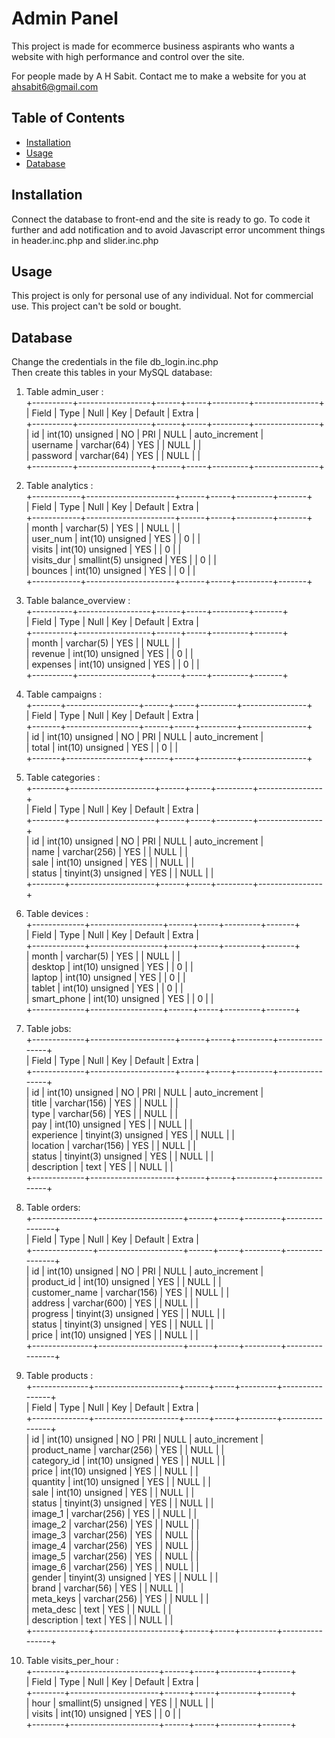 # Admin Panel

This project is made for ecommerce business 
aspirants who wants a website with high
performance and control over the site.

For people made by A H Sabit.
Contact me to make a website for you at ahsabit6@gmail.com

## Table of Contents

- [Installation](#installation)
- [Usage](#usage)
- [Database](#database)

## Installation

Connect the database to front-end and the site is ready to go.
To code it further and add notification and to avoid Javascript 
error uncomment things in header.inc.php and slider.inc.php

## Usage

This project is only for personal use of any individual. Not for commercial use.
This project can't be sold or bought.

## Database

Change the credentials in the file db_login.inc.php <br>
Then create this tables in your MySQL database:

1. Table admin_user :<br>
    +----------+------------------+------+-----+---------+----------------+<br>
    | Field    | Type             | Null | Key | Default | Extra          |<br>
    +----------+------------------+------+-----+---------+----------------+<br>
    | id       | int(10) unsigned | NO   | PRI | NULL    | auto_increment |<br>
    | username | varchar(64)      | YES  |     | NULL    |                |<br>
    | password | varchar(64)      | YES  |     | NULL    |                |<br>
    +----------+------------------+------+-----+---------+----------------+
2. Table analytics :<br>
    +------------+----------------------+------+-----+---------+-------+<br>
    | Field      | Type                 | Null | Key | Default | Extra |<br>
    +------------+----------------------+------+-----+---------+-------+<br>
    | month      | varchar(5)           | YES  |     | NULL    |       |<br>
    | user_num   | int(10) unsigned     | YES  |     | 0       |       |<br>
    | visits     | int(10) unsigned     | YES  |     | 0       |       |<br>
    | visits_dur | smallint(5) unsigned | YES  |     | 0       |       |<br>
    | bounces    | int(10) unsigned     | YES  |     | 0       |       |<br>
    +------------+----------------------+------+-----+---------+-------+
3. Table balance_overview :<br>
    +----------+------------------+------+-----+---------+-------+<br>
    | Field    | Type             | Null | Key | Default | Extra |<br>
    +----------+------------------+------+-----+---------+-------+<br>
    | month    | varchar(5)       | YES  |     | NULL    |       |<br>
    | revenue  | int(10) unsigned | YES  |     | 0       |       |<br>
    | expenses | int(10) unsigned | YES  |     | 0       |       |<br>
    +----------+------------------+------+-----+---------+-------+

4. Table campaigns :<br>
    +-------+------------------+------+-----+---------+----------------+<br>
    | Field | Type             | Null | Key | Default | Extra          |<br>
    +-------+------------------+------+-----+---------+----------------+<br>
    | id    | int(10) unsigned | NO   | PRI | NULL    | auto_increment |<br>
    | total | int(10) unsigned | YES  |     | 0       |                |<br>
    +-------+------------------+------+-----+---------+----------------+

5. Table categories :<br>
    +--------+---------------------+------+-----+---------+----------------+<br>
    | Field  | Type                | Null | Key | Default | Extra          |<br>
    +--------+---------------------+------+-----+---------+----------------+<br>
    | id     | int(10) unsigned    | NO   | PRI | NULL    | auto_increment |<br>
    | name   | varchar(256)        | YES  |     | NULL    |                |<br>
    | sale   | int(10) unsigned    | YES  |     | NULL    |                |<br>
    | status | tinyint(3) unsigned | YES  |     | NULL    |                |<br>
    +--------+---------------------+------+-----+---------+----------------+

6. Table devices :<br>
    +-------------+------------------+------+-----+---------+-------+<br>
    | Field       | Type             | Null | Key | Default | Extra |<br>
    +-------------+------------------+------+-----+---------+-------+<br>
    | month       | varchar(5)       | YES  |     | NULL    |       |<br>
    | desktop     | int(10) unsigned | YES  |     | 0       |       |<br>
    | laptop      | int(10) unsigned | YES  |     | 0       |       |<br>
    | tablet      | int(10) unsigned | YES  |     | 0       |       |<br>
    | smart_phone | int(10) unsigned | YES  |     | 0       |       |<br>
    +-------------+------------------+------+-----+---------+-------+

7. Table jobs: <br>
    +-------------+---------------------+------+-----+---------+----------------+<br>
    | Field       | Type                | Null | Key | Default | Extra          |<br>
    +-------------+---------------------+------+-----+---------+----------------+<br>
    | id          | int(10) unsigned    | NO   | PRI | NULL    | auto_increment |<br>
    | title       | varchar(156)        | YES  |     | NULL    |                |<br>
    | type        | varchar(56)         | YES  |     | NULL    |                |<br>
    | pay         | int(10) unsigned    | YES  |     | NULL    |                |<br>
    | experience  | tinyint(3) unsigned | YES  |     | NULL    |                |<br>
    | location    | varchar(156)        | YES  |     | NULL    |                |<br>
    | status      | tinyint(3) unsigned | YES  |     | NULL    |                |<br>
    | description | text                | YES  |     | NULL    |                |<br>
    +-------------+---------------------+------+-----+---------+----------------+

8. Table orders:<br>
    +---------------+---------------------+------+-----+---------+----------------+<br>
    | Field         | Type                | Null | Key | Default | Extra          |<br>
    +---------------+---------------------+------+-----+---------+----------------+<br>
    | id            | int(10) unsigned    | NO   | PRI | NULL    | auto_increment |<br>
    | product_id    | int(10) unsigned    | YES  |     | NULL    |                |<br>
    | customer_name | varchar(156)        | YES  |     | NULL    |                |<br>
    | address       | varchar(600)        | YES  |     | NULL    |                |<br>
    | progress      | tinyint(3) unsigned | YES  |     | NULL    |                |<br>
    | status        | tinyint(3) unsigned | YES  |     | NULL    |                |<br>
    | price         | int(10) unsigned    | YES  |     | NULL    |                |<br>
    +---------------+---------------------+------+-----+---------+----------------+

9. Table products :<br>
    +--------------+---------------------+------+-----+---------+----------------+<br>
    | Field        | Type                | Null | Key | Default | Extra          |<br>
    +--------------+---------------------+------+-----+---------+----------------+<br>
    | id           | int(10) unsigned    | NO   | PRI | NULL    | auto_increment |<br>
    | product_name | varchar(256)        | YES  |     | NULL    |                |<br>
    | category_id  | int(10) unsigned    | YES  |     | NULL    |                |<br>
    | price        | int(10) unsigned    | YES  |     | NULL    |                |<br>
    | quantity     | int(10) unsigned    | YES  |     | NULL    |                |<br>
    | sale         | int(10) unsigned    | YES  |     | NULL    |                |<br>
    | status       | tinyint(3) unsigned | YES  |     | NULL    |                |<br>
    | image_1      | varchar(256)        | YES  |     | NULL    |                |<br>
    | image_2      | varchar(256)        | YES  |     | NULL    |                |<br>
    | image_3      | varchar(256)        | YES  |     | NULL    |                |<br>
    | image_4      | varchar(256)        | YES  |     | NULL    |                |<br>
    | image_5      | varchar(256)        | YES  |     | NULL    |                |<br>
    | image_6      | varchar(256)        | YES  |     | NULL    |                |<br>
    | gender       | tinyint(3) unsigned | YES  |     | NULL    |                |<br>
    | brand        | varchar(56)         | YES  |     | NULL    |                |<br>
    | meta_keys    | varchar(256)        | YES  |     | NULL    |                |<br>
    | meta_desc    | text                | YES  |     | NULL    |                |<br>
    | description  | text                | YES  |     | NULL    |                |<br>
    +--------------+---------------------+------+-----+---------+----------------+

10. Table visits_per_hour :<br>
    +--------+----------------------+------+-----+---------+-------+<br>
    | Field  | Type                 | Null | Key | Default | Extra |<br>
    +--------+----------------------+------+-----+---------+-------+<br>
    | hour   | smallint(5) unsigned | YES  |     | NULL    |       |<br>
    | visits | int(10) unsigned     | YES  |     | 0       |       |<br>
    +--------+----------------------+------+-----+---------+-------+
